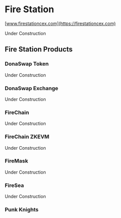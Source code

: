 # Fire Station

[www.firestationcex.com](https://firestationcex.com)

Under Construction

## Fire Station Products

### DonaSwap Token

Under Construction

### DonaSwap Exchange

Under Construction

### FireChain

Under Construction

### FireChain ZKEVM

Under Construction

### FireMask

Under Construction

### FireSea

Under Construction

### Punk Knights
